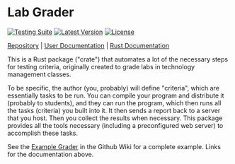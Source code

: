 # Lab Grader
[![Testing Suite](https://img.shields.io/github/workflow/status/llamicron/lab_grader/Testing%20Suite?label=Testing%20Suite&style=for-the-badge)](https://github.com/llamicron/lab_grader/actions?query=workflow%3A%22Testing+Suite%22)
[![Latest Version](https://img.shields.io/crates/v/lab_grader?style=for-the-badge)](https://crates.io/crates/lab_grader)
[![License](https://img.shields.io/crates/l/lab_grader?style=for-the-badge)](https://crates.io/crates/lab_grader)

[Repository](https://github.com/llamicron/lab_grader) |
[User Documentation](https://github.com/llamicron/lab_grader/wiki) |
[Rust Documentation](https://docs.rs/crate/lab_grader)

This is a Rust package ("crate") that automates a lot of the necessary steps for testing criteria, originally created to grade labs in technology management classes.

To be specific, the author (you, probably) will define "criteria", which are essentially tasks to be run. You can compile your program and distribute it (probably to students), and they can run the program, which then runs all the tasks (criteria) you built into it. It then sends a report back to a server that you host. Then you collect the results when necessary. This package provides all the tools necessary (including a preconfigured web server) to accomplish these tasks.

See the [Example Grader](https://github.com/llamicron/lab_grader/wiki/Example-Grader) in the Github Wiki for a complete example. Links for the documentation above.
